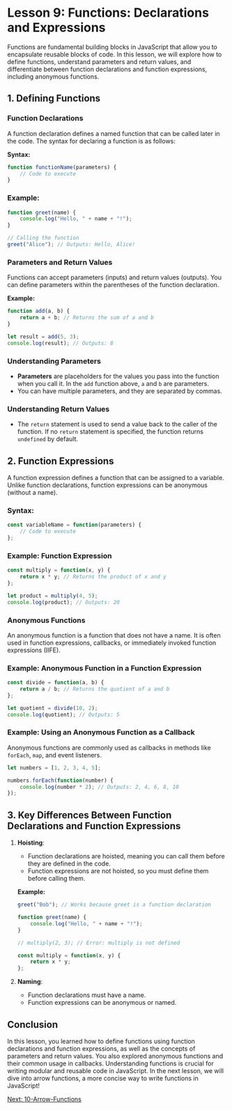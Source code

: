 # Lesson 9: Functions: Declarations and Expressions

Functions are fundamental building blocks in JavaScript that allow you to encapsulate reusable blocks of code. In this lesson, we will explore how to define functions, understand parameters and return values, and differentiate between function declarations and function expressions, including anonymous functions.

## 1. Defining Functions

### Function Declarations

A function declaration defines a named function that can be called later in the code. The syntax for declaring a function is as follows:

**Syntax:**
```javascript
function functionName(parameters) {
    // Code to execute
}
```

### Example:
```javascript
function greet(name) {
    console.log("Hello, " + name + "!");
}

// Calling the function
greet("Alice"); // Outputs: Hello, Alice!
```

### Parameters and Return Values

Functions can accept parameters (inputs) and return values (outputs). You can define parameters within the parentheses of the function declaration.

**Example:**
```javascript
function add(a, b) {
    return a + b; // Returns the sum of a and b
}

let result = add(5, 3);
console.log(result); // Outputs: 8
```

### Understanding Parameters
- **Parameters** are placeholders for the values you pass into the function when you call it. In the `add` function above, `a` and `b` are parameters.
- You can have multiple parameters, and they are separated by commas.

### Understanding Return Values
- The `return` statement is used to send a value back to the caller of the function. If no `return` statement is specified, the function returns `undefined` by default.

## 2. Function Expressions

A function expression defines a function that can be assigned to a variable. Unlike function declarations, function expressions can be anonymous (without a name).

### Syntax:
```javascript
const variableName = function(parameters) {
    // Code to execute
};
```

### Example: Function Expression
```javascript
const multiply = function(x, y) {
    return x * y; // Returns the product of x and y
};

let product = multiply(4, 5);
console.log(product); // Outputs: 20
```

### Anonymous Functions

An anonymous function is a function that does not have a name. It is often used in function expressions, callbacks, or immediately invoked function expressions (IIFE).

### Example: Anonymous Function in a Function Expression
```javascript
const divide = function(a, b) {
    return a / b; // Returns the quotient of a and b
};

let quotient = divide(10, 2);
console.log(quotient); // Outputs: 5
```

### Example: Using an Anonymous Function as a Callback
Anonymous functions are commonly used as callbacks in methods like `forEach`, `map`, and event listeners.

```javascript
let numbers = [1, 2, 3, 4, 5];

numbers.forEach(function(number) {
    console.log(number * 2); // Outputs: 2, 4, 6, 8, 10
});
```

## 3. Key Differences Between Function Declarations and Function Expressions

1. **Hoisting**:
   - Function declarations are hoisted, meaning you can call them before they are defined in the code.
   - Function expressions are not hoisted, so you must define them before calling them.

   **Example:**
   ```javascript
   greet("Bob"); // Works because greet is a function declaration

   function greet(name) {
       console.log("Hello, " + name + "!");
   }

   // multiply(2, 3); // Error: multiply is not defined

   const multiply = function(x, y) {
       return x * y;
   };
   ```

2. **Naming**:
   - Function declarations must have a name.
   - Function expressions can be anonymous or named.

## Conclusion

In this lesson, you learned how to define functions using function declarations and function expressions, as well as the concepts of parameters and return values. You also explored anonymous functions and their common usage in callbacks. Understanding functions is crucial for writing modular and reusable code in JavaScript. In the next lesson, we will dive into arrow functions, a more concise way to write functions in JavaScript!

[Next: 10-Arrow-Functions](./10-Arrow-Functions.md)